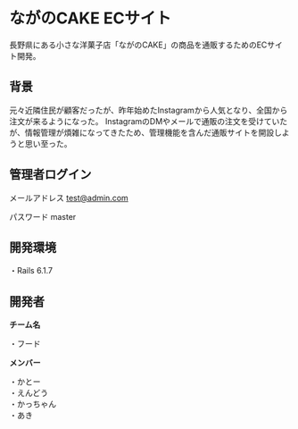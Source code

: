# ながのCAKE ECサイト

長野県にある小さな洋菓子店「ながのCAKE」の商品を通販するためのECサイト開発。

## 背景

元々近隣住民が顧客だったが、昨年始めたInstagramから人気となり、全国から注文が来るようになった。
InstagramのDMやメールで通販の注文を受けていたが、情報管理が煩雑になってきたため、管理機能を含んだ通販サイトを開設しようと思い至った。

## 管理者ログイン

メールアドレス
test@admin.com

パスワード
master

## 開発環境
・Rails 6.1.7

## 開発者

  **チーム名**
  
  ・フード
  
  **メンバー**
  
  ・かとー  
  ・えんどう  
  ・かっちゃん  
  ・あき  

